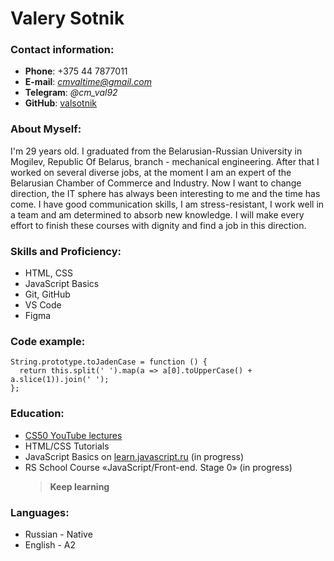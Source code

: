 # Valery Sotnik

### Contact information:

- **Phone**: +375 44 7877011
- **E-mail**: *cmvaltime@gmail.com*
- **Telegram**: _@cm_val92_
- **GitHub**: [valsotnik](https://github.com/valsotnik)

### About Myself:

I'm 29 years old.
I graduated from the Belarusian-Russian University in Mogilev, Republic Of Belarus, branch - mechanical engineering.
After that I worked on several diverse jobs, at the moment I am an expert of the Belarusian Chamber of Commerce and Industry.
Now I want to change direction, the IT sphere has always been interesting to me and the time has come.
I have good communication skills, I am stress-resistant, I work well in a team and am determined to absorb new knowledge.
I will make every effort to finish these courses with dignity and find a job in this direction.

### Skills and Proficiency:

- HTML, CSS
- JavaScript Basics
- Git, GitHub
- VS Code
- Figma

### Code example:

```
String.prototype.toJadenCase = function () {
  return this.split(' ').map(a => a[0].toUpperCase() + a.slice(1)).join(' ');
};
```

### Education:

- [CS50 YouTube lectures](https://www.youtube.com/channel/UCcabW7890RKJzL968QWEykA)
- HTML/CSS Tutorials
- JavaScript Basics on [learn.javascript.ru](https://learn.javascript.ru/)
  (in progress)
- RS School Course «JavaScript/Front-end. Stage 0» (in progress)
  > **Keep learning**

### Languages:

- Russian - Native
- English - A2
